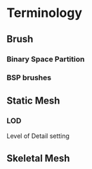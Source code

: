 # Terminology

## Brush
### Binary Space Partition

### BSP brushes


## Static Mesh
### LOD
Level of Detail setting


## Skeletal Mesh
